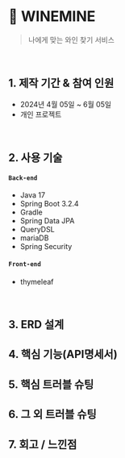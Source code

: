 # :pushpin: WINEMINE
>나에게 맞는 와인 찾기 서비스  

</br>

## 1. 제작 기간 & 참여 인원
- 2024년 4월 05일 ~ 6월 05일
- 개인 프로젝트

</br>

## 2. 사용 기술
#### `Back-end`
  - Java 17
  - Spring Boot 3.2.4
  - Gradle
  - Spring Data JPA
  - QueryDSL
  - mariaDB
  - Spring Security
#### `Front-end`
  - thymeleaf

</br>

## 3. ERD 설계


## 4. 핵심 기능(API명세서)



## 5. 핵심 트러블 슈팅


## 6. 그 외 트러블 슈팅


## 7. 회고 / 느낀점
